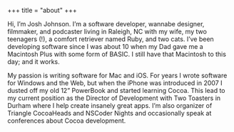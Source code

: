 +++
title = "about"
+++

Hi, I’m Josh Johnson. I’m a software developer, wannabe designer, filmmaker, and podcaster living in Raleigh, NC with my wife, my two teenagers (!), a comfort retriever named Ruby, and two cats. I’ve been developing software since I was about 10 when my Dad gave me a Macintosh Plus with some form of BASIC. I still have that Macintosh to this day; and it works.

My passion is writing software for Mac and iOS. For years I wrote software for Windows and the Web, but when the iPhone was introduced in 2007 I dusted off my old 12” PowerBook and started learning Cocoa. This lead to my current position as the Director of Development with Two Toasters in Durham where I help create insanely great apps. I’m also organizer of Triangle CocoaHeads and NSCoder Nights and occasionally speak at conferences about Cocoa development.
